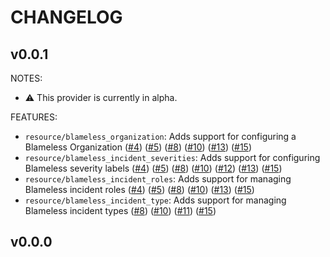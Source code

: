 # CHANGELOG

## v0.0.1

NOTES:

- :warning: This provider is currently in alpha.

FEATURES:

- `resource/blameless_organization`: Adds support for configuring a Blameless Organization ([#4](https://github.com/blamelesshq/terraform-provider-blameless/pull/4)) ([#5](https://github.com/blamelesshq/terraform-provider-blameless/pull/5)) ([#8](https://github.com/blamelesshq/terraform-provider-blameless/pull/8)) ([#10](https://github.com/blamelesshq/terraform-provider-blameless/pull/10)) ([#13](https://github.com/blamelesshq/terraform-provider-blameless/pull/13)) ([#15](https://github.com/blamelesshq/terraform-provider-blameless/pull/15))
- `resource/blameless_incident_severities`: Adds support for configuring Blameless severity labels ([#4](https://github.com/blamelesshq/terraform-provider-blameless/pull/4)) ([#5](https://github.com/blamelesshq/terraform-provider-blameless/pull/5)) ([#8](https://github.com/blamelesshq/terraform-provider-blameless/pull/8)) ([#10](https://github.com/blamelesshq/terraform-provider-blameless/pull/10)) ([#12](https://github.com/blamelesshq/terraform-provider-blameless/pull/12)) ([#13](https://github.com/blamelesshq/terraform-provider-blameless/pull/13)) ([#15](https://github.com/blamelesshq/terraform-provider-blameless/pull/15))
- `resource/blameless_incident_roles`: Adds support for managing Blameless incident roles ([#4](https://github.com/blamelesshq/terraform-provider-blameless/pull/4)) ([#5](https://github.com/blamelesshq/terraform-provider-blameless/pull/5)) ([#8](https://github.com/blamelesshq/terraform-provider-blameless/pull/8)) ([#10](https://github.com/blamelesshq/terraform-provider-blameless/pull/10)) ([#13](https://github.com/blamelesshq/terraform-provider-blameless/pull/13)) ([#15](https://github.com/blamelesshq/terraform-provider-blameless/pull/15))
- `resource/blameless_incident_type`: Adds support for managing Blameless incident types ([#8](https://github.com/blamelesshq/terraform-provider-blameless/pull/8)) ([#10](https://github.com/blamelesshq/terraform-provider-blameless/pull/10)) ([#11](https://github.com/blamelesshq/terraform-provider-blameless/pull/11)) ([#15](https://github.com/blamelesshq/terraform-provider-blameless/pull/15))

## v0.0.0

